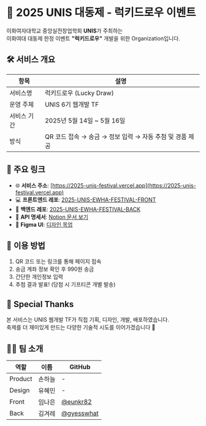 # 🎉 2025 UNIS 대동제 - 럭키드로우 이벤트

이화여자대학교 중앙실전창업학회 **UNIS**가 주최하는  
이화여대 대동제 한정 이벤트 **"럭키드로우"** 개발을 위한 Organization입니다.

## 🛠️ 서비스 개요

| 항목 | 설명 |
|------|------|
| 서비스명 | 럭키드로우 (Lucky Draw) |
| 운영 주체 | UNIS 6기 웹개발 TF |
| 서비스 기간 | 2025년 5월 14일 ~ 5월 16일 |
| 방식 | QR 코드 접속 → 송금 → 정보 입력 → 자동 추첨 및 경품 제공 |


## 🔗 주요 링크

- 🌐 **서비스 주소**: [https://2025-unis-festival.vercel.app](https://2025-unis-festival.vercel.app)
- 💻 **프론트엔드 레포**: [2025-UNIS-EWHA-FESTIVAL-FRONT](https://github.com/2025-UNIS-EWHA-FESTIVAL/2025-UNIS-EWHA-FESTIVAL-FRONT)
- 🔧 **백엔드 레포**: [2025-UNIS-EWHA-FESTIVAL-BACK](https://github.com/2025-UNIS-EWHA-FESTIVAL/2025-UNIS-EWHA-FESTIVAL-BACK)
- 📘 **API 명세서**: [Notion 문서 보기](https://www.notion.so/API-1d5eff688ebe802dbf9ad03d9e61688a?pvs=4)
- 🎨 **Figma UI**: [디자인 목업](https://www.figma.com/design/kPnGtRAXJGo3M4tjXVXMMv/UNIS-6%EA%B8%B0-%EC%9A%B4%EC%98%81%EC%A7%84?node-id=729-2&t=BB2QNbvXeXXkoUI9-1)


## 📱 이용 방법

1. QR 코드 또는 링크를 통해 페이지 접속
2. 송금 계좌 정보 확인 후 990원 송금
3. 간단한 개인정보 입력
4. 추첨 결과 발표! (당첨 시 기프티콘 개별 발송)


## 🙌 Special Thanks

본 서비스는 UNIS 웹개발 TF가 직접 기획, 디자인, 개발, 배포하였습니다.  
축제를 더 재미있게 만드는 다양한 기술적 시도를 이어가겠습니다 💚


## 🙋‍♀️ 팀 소개

| 역할 | 이름 | GitHub |
|------|------|--------|
| Product | 손하늘 | - |
| Design | 유혜민 | - |
| Front | 임나은 | [@eunkr82](https://github.com/eunkr82) |
| Back | 김겨레 | [@gyesswhat](https://github.com/gyesswhat) |

